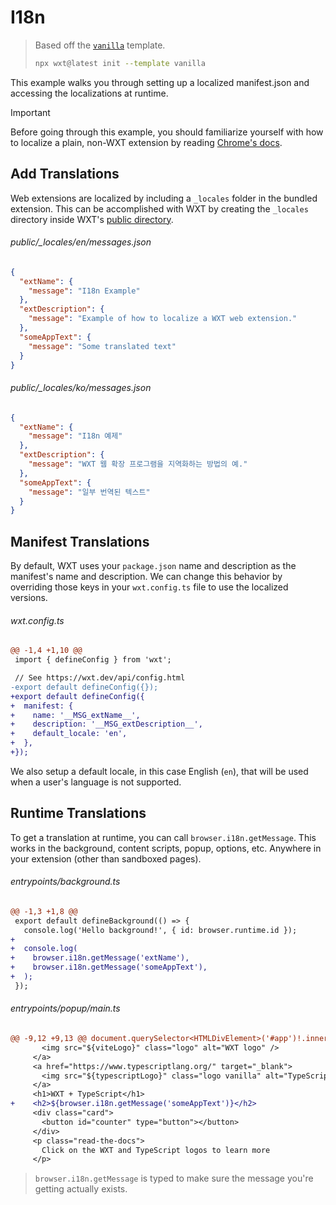 <!-- Generated by scripts/generate-diffs.ts -->

# I18n

> Based off the [`vanilla`](https://github.com/wxt-dev/wxt/tree/main/templates/vanilla) template.
>
> ```sh
> npx wxt@latest init --template vanilla
> ```

This example walks you through setting up a localized manifest.json and accessing the localizations at runtime.

> [!IMPORTANT]
> Before going through this example, you should familiarize yourself with how to localize a plain, non-WXT extension by reading [Chrome's docs](https://developer.chrome.com/docs/extensions/reference/i18n/).

## Add Translations

Web extensions are localized by including a `_locales` folder in the bundled extension. This can be accomplished with WXT by creating the `_locales` directory inside WXT's [public directory](https://wxt.dev/guide/assets.html#public-directory).

###### public/\_locales/en/messages.json

```json
{
  "extName": {
    "message": "I18n Example"
  },
  "extDescription": {
    "message": "Example of how to localize a WXT web extension."
  },
  "someAppText": {
    "message": "Some translated text"
  }
}
```

###### public/\_locales/ko/messages.json

```json
{
  "extName": {
    "message": "I18n 예제"
  },
  "extDescription": {
    "message": "WXT 웹 확장 프로그램을 지역화하는 방법의 예."
  },
  "someAppText": {
    "message": "일부 번역된 텍스트"
  }
}
```

## Manifest Translations

By default, WXT uses your `package.json` name and description as the manifest's name and description. We can change this behavior by overriding those keys in your `wxt.config.ts` file to use the localized versions.

###### wxt.config.ts

```diff
@@ -1,4 +1,10 @@
 import { defineConfig } from 'wxt';

 // See https://wxt.dev/api/config.html
-export default defineConfig({});
+export default defineConfig({
+  manifest: {
+    name: '__MSG_extName__',
+    description: '__MSG_extDescription__',
+    default_locale: 'en',
+  },
+});
```

We also setup a default locale, in this case English (`en`), that will be used when a user's language is not supported.

## Runtime Translations

To get a translation at runtime, you can call `browser.i18n.getMessage`. This works in the background, content scripts, popup, options, etc. Anywhere in your extension (other than sandboxed pages).

###### entrypoints/background.ts

```diff
@@ -1,3 +1,8 @@
 export default defineBackground(() => {
   console.log('Hello background!', { id: browser.runtime.id });
+
+  console.log(
+    browser.i18n.getMessage('extName'),
+    browser.i18n.getMessage('someAppText'),
+  );
 });
```

###### entrypoints/popup/main.ts

```diff
@@ -9,12 +9,13 @@ document.querySelector<HTMLDivElement>('#app')!.innerHTML = `
       <img src="${viteLogo}" class="logo" alt="WXT logo" />
     </a>
     <a href="https://www.typescriptlang.org/" target="_blank">
       <img src="${typescriptLogo}" class="logo vanilla" alt="TypeScript logo" />
     </a>
     <h1>WXT + TypeScript</h1>
+    <h2>${browser.i18n.getMessage('someAppText')}</h2>
     <div class="card">
       <button id="counter" type="button"></button>
     </div>
     <p class="read-the-docs">
       Click on the WXT and TypeScript logos to learn more
     </p>
```

> `browser.i18n.getMessage` is typed to make sure the message you're getting actually exists.
